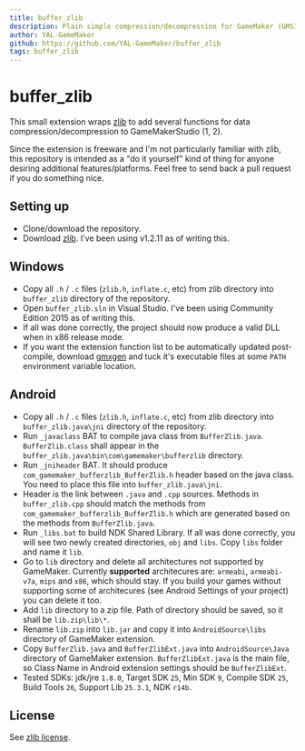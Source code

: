 ```yaml
---
title: buffer_zlib
description: Plain simple compression/decompression for GameMaker (GMS1, optionally GMS2) games.
author: YAL-GameMaker
github: https://github.com/YAL-GameMaker/buffer_zlib
tags: buffer_zlib
---
```

# buffer_zlib

This small extension wraps [zlib](http://zlib.net/) to add several functions for data compression/decompression to GameMakerStudio (1, 2).

Since the extension is freeware and I'm not particularly familiar with zlib, this repository is intended as a "do it yourself" kind of thing for anyone desiring additional features/platforms. Feel free to send back a pull request if you do something nice.

## Setting up

* Clone/download the repository.
* Download [zlib](http://zlib.net/). I've been using v1.2.11 as of writing this.

## Windows

* Copy all `.h` / `.c` files (`zlib.h`, `inflate.c`, etc) from zlib directory into `buffer_zlib` directory of the repository.
* Open `buffer_zlib.sln` in Visual Studio. I've been using Community Edition 2015 as of writing this.
* If all was done correctly, the project should now produce a valid DLL when in x86 release mode.
* If you want the extension function list to be automatically updated post-compile, download [gmxgen](https://bitbucket.org/yal_cc/gmxgen) and tuck it's executable files at some `PATH` environment variable location.

## Android

* Copy all `.h` / `.c` files (`zlib.h`, `inflate.c`, etc) from zlib directory into `buffer_zlib.java\jni` directory of the repository.
* Run `_javaclass` BAT to compile java class from `BufferZlib.java`. `BufferZlib.class` shall appear in the `buffer_zlib.java\bin\com\gamemaker\bufferzlib` directory.
* Run `_jniheader` BAT. It should produce `com_gamemaker_bufferzlib_BufferZlib.h` header based on the java class. You need to place this file into `buffer_zlib.java\jni`.
* Header is the link between `.java` and `.cpp` sources. Methods in `buffer_zlib.cpp` should match the methods from `com_gamemaker_bufferzlib_BufferZlib.h` which are generated based on the methods from `BufferZlib.java`.
* Run `_libs.bat` to build NDK Shared Library. If all was done correctly, you will see two newly created directories, `obj` and `libs`. Copy `libs` folder and name it `lib`.
* Go to `lib` directory and delete all architectures not supported by GameMaker. Currently **supported** architecures are: `armeabi`, `armeabi-v7a`, `mips` and `x86`, which should stay. If you build your games without supporting some of architecures (see Android Settings of your project) you can delete it too.
* Add `lib` directory to a zip file. Path of directory should be saved, so it shall be `lib.zip\lib\*`.
* Rename `lib.zip` into `lib.jar` and copy it into `AndroidSource\libs` directory of GameMaker extension.
* Copy `BufferZlib.java` and `BufferZlibExt.java` into `AndroidSource\Java` directory of GameMaker extension. `BufferZlibExt.java` is the main file, so Class Name in Android extension settings should be `BufferZlibExt`.
* Tested SDKs: jdk/jre `1.8.0`, Target SDK `25`, Min SDK `9`, Compile SDK `25`, Build Tools `26`, Support Lib `25.3.1`, NDK `r14b`.


## License

See [zlib license](http://zlib.net/zlib_license.html).
    
